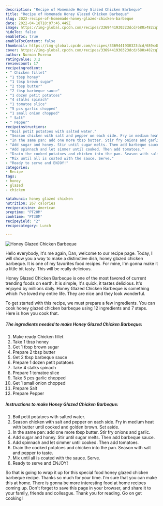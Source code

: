 ```yaml
---
description: "Recipe of Homemade Honey Glazed Chicken Barbeque"
title: "Recipe of Homemade Honey Glazed Chicken Barbeque"
slug: 2022-recipe-of-homemade-honey-glazed-chicken-barbeque
date: 2022-04-18T10:07:46.449Z
image: https://img-global.cpcdn.com/recipes/3369441930323dcd/680x482cq70/honey-glazed-chicken-barbeque-recipe-main-photo.jpg
hideToc: false
enableToc: true
enableTocContent: false
thumbnail: https://img-global.cpcdn.com/recipes/3369441930323dcd/680x482cq70/honey-glazed-chicken-barbeque-recipe-main-photo.jpg
cover: https://img-global.cpcdn.com/recipes/3369441930323dcd/680x482cq70/honey-glazed-chicken-barbeque-recipe-main-photo.jpg
author: Norman Moreno
ratingvalue: 3.2
reviewcount: 17
recipeingredient:
- " Chicken fillet"
- "1 tbsp honey"
- "1 tbsp brown sugar"
- "2 tbsp butter"
- "2 tbsp barbeque sauce"
- "1 dozen petit potatoes"
- "4 stalks spinach"
- "1 tomatoe slice"
- "5 pcs garlic chopped"
- "1 small onion chopped"
- " Salt"
- " Pepper"
recipeinstructions:
- "Boil petit potatoes with salted water."
- "Season chicken with salt and pepper on each side. Fry in medium heat with butter until cooked and golden brown. Set aside."
- "In the same pan: add one more tbsp butter. Stir fry onions and garlic."
- "Add sugar and honey. Stir until sugar melts. Then add barbeque sauce."
- "Add spinnach and let simmer until cooked. Then add tomatoes."
- "Drain the cooked potatoes and chicken into the pan. Season with salt and pepper to taste."
- "Mix until all is coated with the sauce. Serve."
- "Ready to serve and ENJOY!"
categories:
- Recipe
tags:
- honey
- glazed
- chicken

katakunci: honey glazed chicken 
nutrition: 267 calories
recipecuisine: American
preptime: "PT20M"
cooktime: "PT30M"
recipeyield: "2"
recipecategory: Lunch

---
```



![Honey Glazed Chicken Barbeque](https://img-global.cpcdn.com/recipes/3369441930323dcd/680x482cq70/honey-glazed-chicken-barbeque-recipe-main-photo.jpg)

Hello everybody, it's me again, Dan, welcome to our recipe page. Today, I will show you a way to make a distinctive dish, honey glazed chicken barbeque. It is one of my favorites food recipes. For mine, I'm gonna make it a little bit tasty. This will be really delicious.



Honey Glazed Chicken Barbeque is one of the most favored of current trending foods on earth. It is simple, it's quick, it tastes delicious. It's enjoyed by millions daily. Honey Glazed Chicken Barbeque is something which I've loved my entire life. They are nice and they look wonderful.


To get started with this recipe, we must prepare a few ingredients. You can cook honey glazed chicken barbeque using 12 ingredients and 7 steps. Here is how you cook that.

<!--inarticleads1-->

##### The ingredients needed to make Honey Glazed Chicken Barbeque:

1. Make ready  Chicken fillet
1. Take 1 tbsp honey
1. Get 1 tbsp brown sugar
1. Prepare 2 tbsp butter
1. Get 2 tbsp barbeque sauce
1. Prepare 1 dozen petit potatoes
1. Take 4 stalks spinach
1. Prepare 1 tomatoe slice
1. Take 5 pcs garlic chopped
1. Get 1 small onion chopped
1. Prepare  Salt
1. Prepare  Pepper




<!--inarticleads2-->

##### Instructions to make Honey Glazed Chicken Barbeque:

1. Boil petit potatoes with salted water.
1. Season chicken with salt and pepper on each side. Fry in medium heat with butter until cooked and golden brown. Set aside.
1. In the same pan: add one more tbsp butter. Stir fry onions and garlic.
1. Add sugar and honey. Stir until sugar melts. Then add barbeque sauce.
1. Add spinnach and let simmer until cooked. Then add tomatoes.
1. Drain the cooked potatoes and chicken into the pan. Season with salt and pepper to taste.
1. Mix until all is coated with the sauce. Serve.
1. Ready to serve and ENJOY!



So that is going to wrap it up for this special food honey glazed chicken barbeque recipe. Thanks so much for your time. I'm sure that you can make this at home. There is gonna be more interesting food at home recipes coming up. Don't forget to save this page in your browser, and share it to your family, friends and colleague. Thank you for reading. Go on get cooking!
